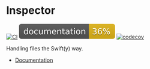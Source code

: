 # Inspector

[![CI](https://github.com/philprime/Inspector/workflows/Build,%20Lint%20&%20Test/badge.svg)](https://github.com/philprime/Inspector/actions)
[![Documentation](https://raw.githubusercontent.com/philprime/Inspector/gh-pages/badge.svg)](https://philprime.github.io/Inspector/)
[![codecov](https://codecov.io/gh/philprime/Inspector/branch/main/graph/badge.svg)](https://codecov.io/gh/philprime/Inspector)

Handling files the Swift(y) way.

* [Documentation](https://philprime.github.io/Inspector/)
